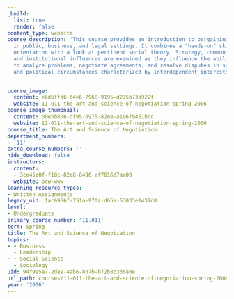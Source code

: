 ```yaml
---
_build:
  list: true
  render: false
content_type: website
course_description: 'This course provides an introduction to bargaining and negotiation
  in public, business, and legal settings. It combines a "hands-on" skill-building
  orientation with a look at pertinent social theory. Strategy, communications, ethics,
  and institutional influences are examined as they influence the ability of actors
  to analyze problems, negotiate agreements, and resolve disputes in social, organizational,
  and political circumstances characterized by interdependent interests.

  '
course_image:
  content: e6d6ffd6-64e6-7968-9195-d275b73a922f
  website: 11-011-the-art-and-science-of-negotiation-spring-2006
course_image_thumbnail:
  content: 00e5b806-df95-0975-82ee-a10679451bcc
  website: 11-011-the-art-and-science-of-negotiation-spring-2006
course_title: The Art and Science of Negotiation
department_numbers:
- '11'
extra_course_numbers: ''
hide_download: false
instructors:
  content:
  - 3ce45c0f-f18c-82e8-8496-ef7816d7aa09
  website: ocw-www
learning_resource_types:
- Written Assignments
legacy_uid: 1ac6956f-151a-970a-d65a-53033e1437d8
level:
- Undergraduate
primary_course_number: '11.011'
term: Spring
title: The Art and Science of Negotiation
topics:
- - Business
  - Leadership
- - Social Science
  - Sociology
uid: 94f9a5a7-2de9-4ab6-807b-b72b8b336a0e
url_path: courses/11-011-the-art-and-science-of-negotiation-spring-2006
year: '2006'
---
```

